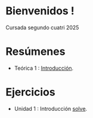 # Bienvenidos !
Cursada segundo cuatri 2025

# Resúmenes

- Teórica 1 : [ Introducción](https://github.com/ToniusRetonius/SegInf/blob/main/Res%C3%BAmenes/T1.pdf).

# Ejercicios

- Unidad 1 : Introducción [ solve](https://github.com/ToniusRetonius/SegInf/blob/main/Gu%C3%ADas/1/solve.pdf).